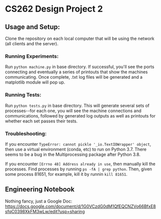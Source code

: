 # CS262 Design Project 2

## Usage and Setup: 

Clone the repository on each local computer that will be using the network (all clients and the server). 

### Running Experiments:
Run ``python machine.py`` in base directory. If successful, you'll see the ports connecting and eventually a series of printouts that show the machines communicating. Once complete, .txt log files will be generated and a matplotlib module will pop up. 

### Running Tests:
Run ``python tests.py`` in base directory. This will generate several sets of processes--for each one, you will see the machine connections and communications, followed by generated log outputs as well as printouts for whether each set passes their tests.

### Troubleshooting:
If you encounter ``TypeError: cannot pickle '_io.TextIOWrapper' object``, then use a virtual environment (conda, etc) to run on Python 3.7. There seems to be a bug in the Multiprocessing package after Python 3.8.

If you encounter ``[Errno 48] Address already in use``, then manually kill the processes. Find processes by running ``ps -fA | grep python``. Then, given some process 81651, for example, kill it by runnin ``kill 81651``.

## Engineering Notebook
Nothing fancy, just a Google Doc: https://docs.google.com/document/d/1G0VCzdG0dM1QfEQCNZVo66BfxE8sfqC0398XkFM3wLw/edit?usp=sharing
